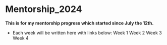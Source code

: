 # Mentorship_2024
**This is for my mentorship progress which started since July the 12th.**
- Each week will be written here with links below:
Week 1
Week 2
Week 3
Week 4
